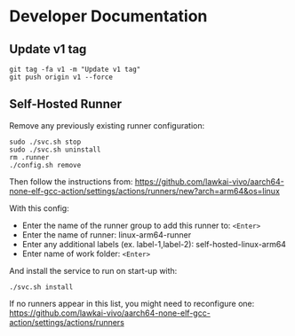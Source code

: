 # Developer Documentation

## Update v1 tag

```
git tag -fa v1 -m "Update v1 tag"
git push origin v1 --force
```

## Self-Hosted Runner

Remove any previously existing runner configuration:

```
sudo ./svc.sh stop
sudo ./svc.sh uninstall
rm .runner
./config.sh remove
```

Then follow the instructions from:
https://github.com/lawkai-vivo/aarch64-none-elf-gcc-action/settings/actions/runners/new?arch=arm64&os=linux

With this config:

- Enter the name of the runner group to add this runner to: `<Enter>`
- Enter the name of runner: linux-arm64-runner
- Enter any additional labels (ex. label-1,label-2): self-hosted-linux-arm64
- Enter name of work folder: `<Enter>`

And install the service to run on start-up with:

```
./svc.sh install
```

If no runners appear in this list, you might need to reconfigure one:
https://github.com/lawkai-vivo/aarch64-none-elf-gcc-action/settings/actions/runners

